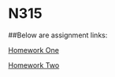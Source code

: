 # N315

##Below are assignment links:

[Homework One](https://in-info-web4.informatics.iupui.edu/~kylperry/n315/homeworkOne/)

[Homework Two](https://in-info-web4.informatics.iupui.edu/~kylperry/n315/homeworkTwo/)
